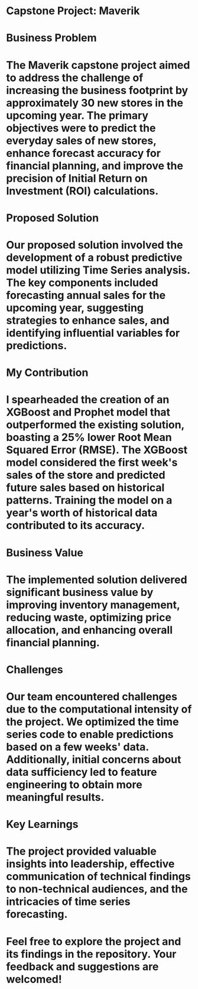 # Capstone Project: Maverik

# Business Problem
# The Maverik capstone project aimed to address the challenge of increasing the business footprint by approximately 30 new stores in the upcoming year. The primary objectives were to predict the everyday sales of new stores, enhance forecast accuracy for financial planning, and improve the precision of Initial Return on Investment (ROI) calculations.

# Proposed Solution
# Our proposed solution involved the development of a robust predictive model utilizing Time Series analysis. The key components included forecasting annual sales for the upcoming year, suggesting strategies to enhance sales, and identifying influential variables for predictions.

# My Contribution
# I spearheaded the creation of an XGBoost and Prophet model that outperformed the existing solution, boasting a 25% lower Root Mean Squared Error (RMSE). The XGBoost model considered the first week's sales of the store and predicted future sales based on historical patterns. Training the model on a year's worth of historical data contributed to its accuracy.

# Business Value
# The implemented solution delivered significant business value by improving inventory management, reducing waste, optimizing price allocation, and enhancing overall financial planning.

# Challenges
# Our team encountered challenges due to the computational intensity of the project. We optimized the time series code to enable predictions based on a few weeks' data. Additionally, initial concerns about data sufficiency led to feature engineering to obtain more meaningful results.

# Key Learnings
# The project provided valuable insights into leadership, effective communication of technical findings to non-technical audiences, and the intricacies of time series forecasting.

# Feel free to explore the project and its findings in the repository. Your feedback and suggestions are welcomed!
